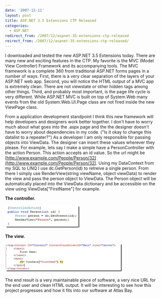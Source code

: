 ```yaml
---
date: '2007-12-11'
layout: post
title: ASP.NET 3.5 Extensions CTP Released
categories:
  - ASP.NET
redirect_from: /2007/12/aspnet-35-extensions-ctp-released
reirect_from: /2007/12/aspnet-35-extensions-ctp-released/
---
```


I downloaded and tested the new ASP.NET 3.5 Extensions today. There are many new and exciting features in the CTP. My favorite is the MVC (Model View Controller) Framework and its accompanying tools. The MVC framework is a complete 360 from traditional ASP.NET forms pages in a number of ways. First, there is a very clear separation of the layers of your ASP.NET web app. Second, you will notice the HTML output of a MVC app is extremely clean. There are not viewstate or other hidden tags among other things. Third, and probably most important, is the page life cycle is very different. While ASP.NET MVC is built on top of System.Web many events from the old System.Web.UI.Page class are not fired inside the new ViewPage class.

From a application development standpoint I think this new framework will help developers and designers work better together. I don't have to worry much about what goes into the .aspx page and the the designer doesn't have to worry about dependencies in my code. ("Is it okay to change this datalist to a repeater?") As a developer I am only responsible for passing objects into ViewData. The designer can insert these values wherever they please. For example, lets say I make a simple have a PersonController with the action Person. This action accepts an id value. So the url might be [http://www.example.com/People/Person/32](http://www.example.com/People/Person/32). Using my DataContext from my SQL to LINQ I use dc.GetPerson(id) to retreive a single person. From there I simply use RenderView(string viewName, object viewData) to render the view and pass the person object to ViewData. The Person object will be automatically placed into the ViewData dictionary and be accessible on the view using ViewData["FirstName"] for example.

**The controller.**

[![](/images/2009/01/image-21.png)](/images/2009/01/image-21.png)

**The view.**

[![](/images/2009/01/image-41.png)](/images/2009/01/image-41.png)

The end result is a very maintainable piece of software, a very nice URL for the end user and clean HTML output. It will be interesting to see how this project progresses and how it fits into our software at Atlas Bay.

